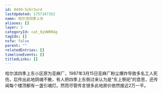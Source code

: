 ```yaml
---
id: 0449-5z6r3urd
lastUpdated: 1757167352
name: 哈尔滨四季上东
aliases: []
layer: 3
categoryId: cat_9yUWRRAg
tagIds: []
nsfw: false
parent: ""
relatedEntries: []
timelineEvents: []
titledLinks: []
---
```


哈尔滨四季上东小区原为亚麻厂，1987年3月15日亚麻厂粉尘爆炸导致多名工人死伤，后传出此地阴魂不散，有人把四季上东倒过来认为是“东上祭祀”的意思，还传闻每个楼顶都有一盏引魂灯。然而尽管传言很多此地房价依然接近2万一平。